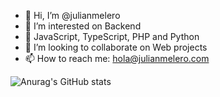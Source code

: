 - 👋 Hi, I’m @julianmelero
- 👀 I’m interested on Backend
- 🤩 JavaScript, TypeScript, PHP and Python
- 💞️ I’m looking to collaborate on Web projects
- 📫 How to reach me: hola@julianmelero.com

![Anurag's GitHub stats](https://github-readme-stats.vercel.app/api?username=julianmelero)
<!---
julianmelero/julianmelero is a ✨ special ✨ repository because its `README.md` (this file) appears on your GitHub profile.
You can click the Preview link to take a look at your changes.
--->
